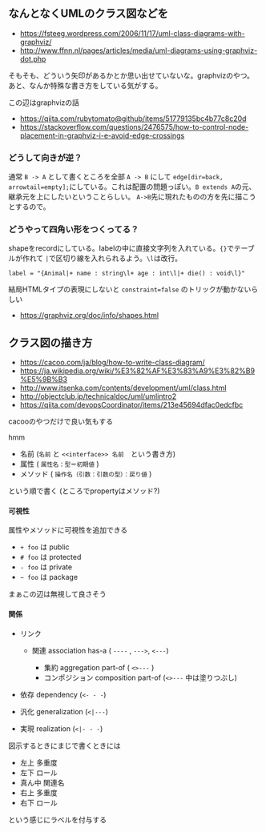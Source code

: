 ## なんとなくUMLのクラス図などを

- https://fsteeg.wordpress.com/2006/11/17/uml-class-diagrams-with-graphviz/
- http://www.ffnn.nl/pages/articles/media/uml-diagrams-using-graphviz-dot.php

そもそも、どういう矢印があるかとか思い出せていないな。graphvizのやつ。
あと、なんか特殊な書き方をしている気がする。

この辺はgraphvizの話

- https://qiita.com/rubytomato@github/items/51779135bc4b77c8c20d
- https://stackoverflow.com/questions/2476575/how-to-control-node-placement-in-graphviz-i-e-avoid-edge-crossings



### どうして向きが逆？

通常 `B -> A` として書くところを全部 `A -> B` にして `edge[dir=back, arrowtail=empty];`にしている。これは配置の問題っぽい。`B extends A`の元、継承元を上にしたいということらしい。 `A->B`先に現れたものの方を先に描こうとするので。


### どうやって四角い形をつくってる？

shapeをrecordにしている。labelの中に直接文字列を入れている。`{}`でテーブルが作れて `|`で区切り線を入れられるよう。`\l`は改行。

`label = "{Animal|+ name : string\l+ age : int\l|+ die() : void\l}"`

結局HTMLタイプの表現にしないと `constraint=false` のトリックが動かないらしい

- https://graphviz.org/doc/info/shapes.html

## クラス図の描き方

- https://cacoo.com/ja/blog/how-to-write-class-diagram/
- https://ja.wikipedia.org/wiki/%E3%82%AF%E3%83%A9%E3%82%B9%E5%9B%B3
- http://www.itsenka.com/contents/development/uml/class.html
- http://objectclub.jp/technicaldoc/uml/umlintro2
- https://qiita.com/devopsCoordinator/items/213e45694dfac0edcfbc

cacooのやつだけで良い気もする

hmm

- 名前 (`名前` と `<<interface>> 名前`　という書き方)
- 属性 ( `属性名：型＝初期値` )
- メソッド ( `操作名（引数：引数の型）：戻り値` )

という順で書く (ところでpropertyはメソッド?)

#### 可視性

属性やメソッドに可視性を追加できる

- `+ foo` は public
- `# foo` は protected
- `- foo` は private
- `~ foo` は package

まぁこの辺は無視して良さそう

#### 関係

- リンク

  - 関連 association has-a ( `----` , `--->`, `<---`)

    - 集約 aggregation part-of  ( `<>---` )
    - コンポジション composition part-of (`<>---` 中は塗りつぶし)


- 依存 dependency (`<- - -`)
- 汎化 generalization (`<|---`)
- 実現 realization (`<|- - -`)


図示するときにまじで書くときには

- 左上 多重度
- 左下 ロール
- 真ん中 関連名
- 右上 多重度
- 右下 ロール

という感じにラベルを付与する
